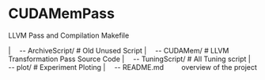 # CUDAMemPass
LLVM Pass and Compilation Makefile

|  -- ArchiveScript/        # Old Unused Script
|  -- CUDAMem/              # LLVM Transformation Pass Source Code
|  -- TuningScript/         # All Tuning script
|  -- plot/                 # Experiment Ploting
|  -- README.md    overview of the project